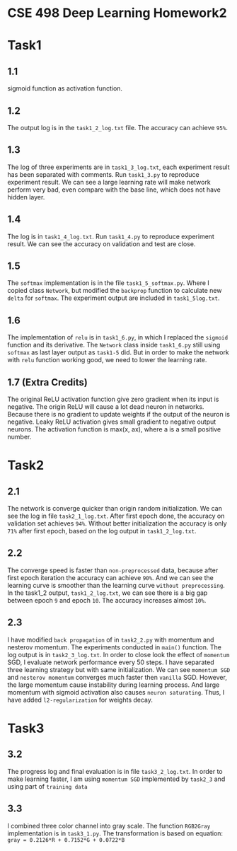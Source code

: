 # CSE 498 Deep Learning Homework2
# Task1
## 1.1
sigmoid function as activation function.

## 1.2
The output log is in the `task1_2_log.txt` file. 
The accuracy can achieve `95%`.

## 1.3 
The log of three experiments are in `task1_3_log.txt`, each experiment
result has been separated with comments. Run `task1_3.py` to reproduce experiment
result. We can see a large learning rate will make network perform very bad,
even compare with the base line, which does not have hidden layer.

## 1.4 
The log is in `task1_4_log.txt`. Run `task1_4.py` to reproduce experiment
result. We can see the accuracy on validation and test are close.

## 1.5
The `softmax` implementation is in the file `task1_5_softmax.py`. Where I copied
class `Network`, but modified the `backprop` function to calculate new `delta`
for `softmax`. The experiment output are included in `task1_5log.txt`. 

## 1.6
The implementation of `relu` is in `task1_6.py`, in which I replaced the `sigmoid`
function and its derivative. The `Network` class inside `task1_6.py` still 
using `softmax` as last layer output as `task1-5` did. But in order to make 
the network with `relu` function working good, we need to lower the learning
rate.

## 1.7 (Extra Credits)

The original ReLU activation function give zero gradient when its input is
negative. The origin ReLU will cause a lot dead neuron in networks. Because
there is no gradient to update weights if the output of the neuron is negative.
Leaky ReLU activation gives small gradient to negative output neurons. The
activation function is max(x, ax), where a is a small positive number.

# Task2
## 2.1
The network is converge quicker than origin random initialization. We can 
see the log in file `task2_1_log.txt`. After first epoch done, the accuracy 
on validation set achieves `94%`. Without better initialization the accuracy
is only `71%` after first epoch, based on the log output in `task1_2_log.txt`.

## 2.2 
The converge speed is faster than `non-preprocessed` data, because after 
first epoch iteration the accuracy can achieve `90%`. And we can see 
the learning curve is smoother than the learning curve `without preprocessing`. 
In the task1_2 output, `task1_2_log.txt`, we can see there is a big gap between
epoch `9` and epoch `10`. The accuracy increases almost `10%`. 

## 2.3
I have modified `back propagation` of in `task2_2.py` with momentum and nesterov
momentum. The experiments conducted in `main()` function. The log output is in 
`task2_3_log.txt`. In order to close look the effect of `momentum` SGD, I evaluate
network performance every 50 steps. I have separated three learning strategy but 
with same initialization. We can see `momentum SGD` and `nesterov momentum` converges
much faster then `vanilla` SGD. However, the large momentum cause instability 
during learning process. And large momentum with sigmoid activation also causes
`neuron saturating`. Thus, I have added `l2-regularization` for weights decay.


# Task3
## 3.2
The progress log and final evaluation is in file `task3_2_log.txt`. In order to make learning
faster, I am using `momentum SGD` implemented by `task2_3` and using part of `training data`

## 3.3
I combined three color channel into gray scale. The function `RGB2Gray` implementation
is in `task3_1.py`. The transformation is based on equation: 
`gray = 0.2126*R + 0.7152*G + 0.0722*B`
